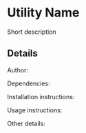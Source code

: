 Utility Name
============

Short description

Details
-------
Author:

Dependencies:

Installation instructions:

Usage instructions:

Other details:
